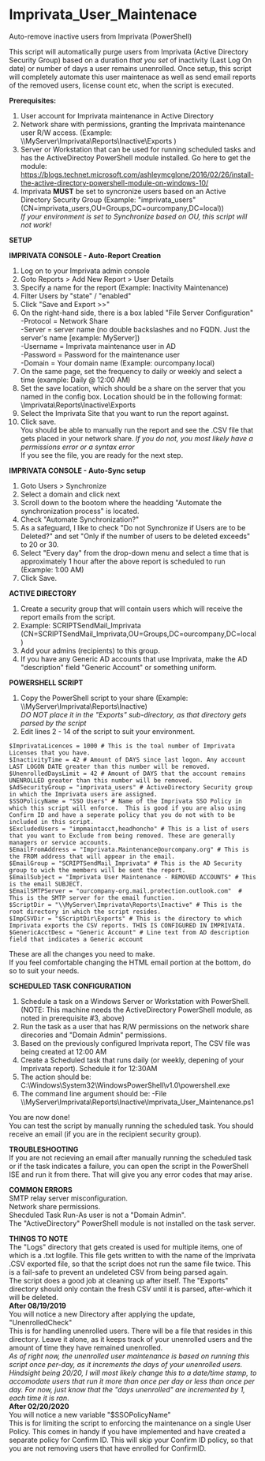 # Imprivata_User_Maintenace
Auto-remove inactive users from Imprivata (PowerShell)

This script will automatically purge users from Imprivata (Active Directory Security Group) based on a duration _that you set_ of inactivity (Last Log On date) or number of days a user remains unenrolled.  Once setup, this script will completely automate this user maintenace as well as send email reports of the removed users, license count etc, when the script is executed.

**Prerequisites:**
1. User account for Imprivata maintenance in Active Directory
2. Network share with permissions, granting the Imprivata maintenance user R/W access. (Example:  \\\MyServer\Imprivata\Reports\Inactive\Exports )
3. Server or Workstation that can be used for running scheduled tasks and has the ActiveDirectoy PowerShell module installed.
    Go here to get the module:   https://blogs.technet.microsoft.com/ashleymcglone/2016/02/26/install-the-active-directory-powershell-module-on-windows-10/
4. Imprivata **MUST** be set to syncronize users based on an Active Directory Security Group (Example: "imprivata_users"  (CN=imprivata_users,OU=Groups,DC=ourcompany,DC=local))</br>
_If your environment is set to Synchronize based on OU, this script will not work!_
   
**SETUP**

**IMPRIVATA CONSOLE - Auto-Report Creation**</br>
1. Log on to your Imprivata admin console
2. Goto Reports > Add New Report > User Details
3. Specify a name for the report (Example: Inactivity Maintenance)
4. Filter Users by "state" / "enabled"
5. Click "Save and Export >>"
6. On the right-hand side, there is a box labled "File Server Configuration"</br>
 -Protocol = Network Share</br>
 -Server = server name (no double backslashes and no FQDN.  Just the server's name [example:  MyServer])</br>
 -Username = Imprivata maintenance user in AD</br>
 -Password = Password for the maintenance user</br>
 -Domain = Your domain name (Example: ourcompany.local)</br>
7. On the same page, set the frequency to daily or weekly and select a time (example:  Daily  @  12:00 AM)
8. Set the save location, which should be a share on the server that you named in the config box.
  Location should be in the following format:  \Imprivata\Reports\Inactive\Exports
9. Select the Imprivata Site that you want to run the report against.
10. Click save.</br>
You should be able to manually run the report and see the .CSV file that gets placed in your network share.  _If you do not, you most likely have a permissions error or a syntax error_</br>
If you see the file, you are ready for the next step.

**IMPRIVATA CONSOLE - Auto-Sync setup**</br>
1. Goto Users > Synchronize
2. Select a domain and click next
3. Scroll down to the bootom where the headding "Automate the synchronization process" is located.
4. Check "Automate Synchronization?"
5. As a safeguard, I like to check "Do not Synchronize if Users are to be Deleted?" and set "Only if the number of users to be deleted exceeds" to 20 or 30.
6. Select "Every day" from the drop-down menu and select a time that is approximately 1 hour after the above report is scheduled to run (Example: 1:00 AM)
7. Click Save.
 
**ACTIVE DIRECTORY**</br>
1. Create a security group that will contain users which will receive the report emails from the script.
2. Example: SCRIPTSendMail_Imprivata  (CN=SCRIPTSendMail_Imprivata,OU=Groups,DC=ourcompany,DC=local)
3. Add your admins (recipients) to this group.
4. If you have any Generic AD accounts that use Imprivata, make the AD "description" field "Generic Account" or something uniform.
 
**POWERSHELL SCRIPT**</br>
1. Copy the PowerShell script to your share (Example: \\\MyServer\Imprivata\Reports\Inactive)</br>
_DO NOT place it in the "Exports" sub-directory, as that directory gets parsed by the script_
2. Edit lines 2 - 14 of the script to suit your environment.</br>
```
$ImprivataLicences = 1000 # This is the toal number of Imprivata Licenses that you have.
$InactivityTime = 42 # Amount of DAYS since last logon. Any account LAST LOGON DATE greater than this number will be removed.
$UnenrolledDaysLimit = 42 # Amount of DAYS that the account remains UNENROLLED greater than this number will be removed.
$AdSecurityGroup = "imprivata_users" # ActiveDirectory Security group in which the Imprivata users are assigned.
$SSOPolicyName = "SSO Users" # Name of the Imprivata SSO Policy in which this script will enforce.  This is good if you are also using Confirm ID and have a seperate policy that you do not with to be included in this script.
$ExcludedUsers = "impmaintacct,headhoncho" # This is a list of users that you want to Exclude from being removed. These are generally managers or service accounts.
$EmailFromAddress = "Imprivata.Maintenance@ourcompany.org" # This is the FROM address that will appear in the email.
$EmailGroup = "SCRIPTSendMail_Imprivata" # This is the AD Security group to wich the members will be sent the report.
$EmailSubject = "Imprivata User Maintenance - REMOVED ACCOUNTS" # This is the email SUBJECT.
$EmailSMTPServer = "ourcompany-org.mail.protection.outlook.com"  # This is the SMTP server for the email function.
$ScriptDir = "\\MyServer\Imprivata\Reports\Inactive" # This is the root directory in which the script resides.
$ImpCSVDir = "$ScriptDir\Exports" # This is the directory to which Imprivata exports the CSV reports. THIS IS CONFIGURED IN IMPRIVATA.
$GenericAcctDesc = "Generic Account" # Line text from AD description field that indicates a Generic account
```
These are all the changes you need to make.</br>
If you feel comfortable changing the HTML email portion at the bottom, do so to suit your needs.

**SCHEDULED TASK CONFIGURATION**</br>
1. Schedule a task on a Windows Server or Workstation with PowerShell.
(NOTE: This machine needs the ActiveDirectory PowerShell module, as noted in prerequisite #3, above)
2. Run the task as a user that has R/W permissions on the network share direcories and "Domain Admin" permissions.
3. Based on the previously configured Imprivata report, The CSV file was being created at 12:00 AM
4. Create a Scheduled task that runs daily (or weekly, depening of your Imprivata report). Schedule it for 12:30AM
5. The action should be:  C:\Windows\System32\WindowsPowerShell\v1.0\powershell.exe
6. The command line argument should be:  -File \\\MyServer\Imprivata\Reports\Inactive\Imprivata_User_Maintenance.ps1

You are now done!</br>
You can test the script by manually running the scheduled task.  You should receive an email (if you are in the recipient security group).

**TROUBLESHOOTING**</br>
If you are not recieving an email after manually running the scheduled task or if the task indicates a failure, you can open the script in the PowerShell ISE and run it from there.
That will give you any error codes that may arise.

**COMMON ERRORS**</br>
SMTP relay server misconfiguration.</br>
Network share permissions.</br>
Shecduled Task Run-As user is not a "Domain Admin".</br>
The "ActiveDirectory" PowerShell module is not installed on the task server.

**THINGS TO NOTE**</br>
The "Logs" directory that gets created is used for multiple items, one of which is a .txt logfile.  This file gets written to with the name of the Imprivata .CSV exported file, so that the script does not run the same file twice.  This is a fail-safe to prevent an undeleted CSV from being parsed again.</br>
The script does a good job at cleaning up after itself. The "Exports" directory should only contain the fresh CSV until it is parsed, after-which it will be deleted.</br>
**After 08/19/2019**</br>
You will notice a new Directory after applying the update, "UnenrolledCheck"</br>
This is for handling unenrolled users.  There will be a file that resides in this directory. Leave it alone, as it keeps track of your unenrolled users and the amount of time they have remained unenrolled.</br>
_As of right now, the unenrolled user maintenance is based on running this script once per-day, as it increments the days of your unenrolled users.  Hindsight being 20/20, I will most likely change this to a date/time stamp, to accomodate users that run it more than once per day or less than once per day. For now, just know that the "days unenrolled" are incremented by 1, each time it is ran_.</br>
**After 02/20/2020**</br>
You will notice a new variable "$SSOPolicyName"</br>
This is for limiting the script to enforcing the maintenance on a single User Policy.  This comes in handy if you have implemented and have created a separate policy for Confirm ID.  This will skip your Confirm ID policy, so that you are not removing users that have enrolled for ConfirmID.
